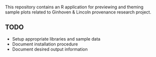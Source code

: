 This repository contains an R application for previewing and theming sample plots related to Ginhoven & Lincoln provenance research project.

## TODO

- Setup appropriate libraries and sample data
- Document installation procedure
- Document desired output information

